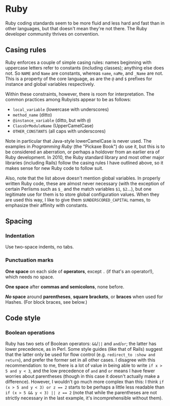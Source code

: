 # Ruby

Ruby coding standards seem to be more fluid and less hard and fast than in other languages, but that doesn't mean they're not there. The Ruby developer community thrives on convention.

## Casing rules

Ruby enforces a couple of simple casing rules: names beginning with uppercase letters refer to constants (including classes); anything else does not. So `NAME` and `Name` are constants, whereas `name`, `naMe`, and `_Name` are not. This is a property of the core language, as are the `@` and `$` prefixes for instance and global variables respectively.

Within these constraints, however, there is room for interpretation. The common practices among Rubyists appear to be as follows:

* `local_variable` (lowercase with underscores)
* `method_name` (ditto)
* `@instance_variable` (ditto, but with `@`)
* `ClassOrModuleName` (UpperCamelCase)
* `OTHER_CONSTANTS` (all caps with underscores)

Note in particular that Java-style lowerCamelCase is never used. The examples in <cite>Programming Ruby</cite> (the "Pickaxe Book") do use it, but this is to be considered an aberration, or perhaps a holdover from an earlier era of Ruby development. In 2010, the Ruby standard library and most other major libraries (including Rails) follow the casing rules I have outlined above, so it makes sense for new Ruby code to follow suit.

Also, note that the list above doesn't mention global variables. In properly written Ruby code, these are almost never necessary (with the exception of certain Perlisms such as `$_` and the match variables `$1`, `$2`...), but one legitimate use for them is to store global configuration values.  When they are used this way, I like to give them `$UNDERSCORED_CAPITAL` names, to emphasize their affinity with constants.

## Spacing

### Indentation

Use two-space indents, no tabs.

### Punctuation marks

**One space** on each side of **operators**, except `.` (if that's an operator!), which needs no space.

**One space** after **commas and semicolons**, none before.

**_No_ space** around **parentheses**, **square brackets**, or **braces** when used for Hashes. (For block braces, see below.)

## Code style

### Boolean operations

Ruby has two sets of Boolean operators: `&&`/`||` and `and`/`or`; the latter has lower precedence, as in Perl. Some style guides (like that of Rails) suggest that the latter only be used for flow control (e.g. `redirect_to :show and return`), and prefer the former set in all other cases. I disagree with this recommendation: to me, there is a lot of value in being able to write `if x > 5 and y < 3`, and the low precedence of `and` and `or` means I have fewer worries about parentheses (though in this case it doesn't actually make a difference). However, I wouldn't go much more complex than this: I think `if (x > 5 and y < 3) or z == 2` starts to be perhaps a little less readable than `if (x > 5 && y < 3) || z == 2` (note that while the parentheses are not strictly necessary in the last example, it's incomprehensible without them).